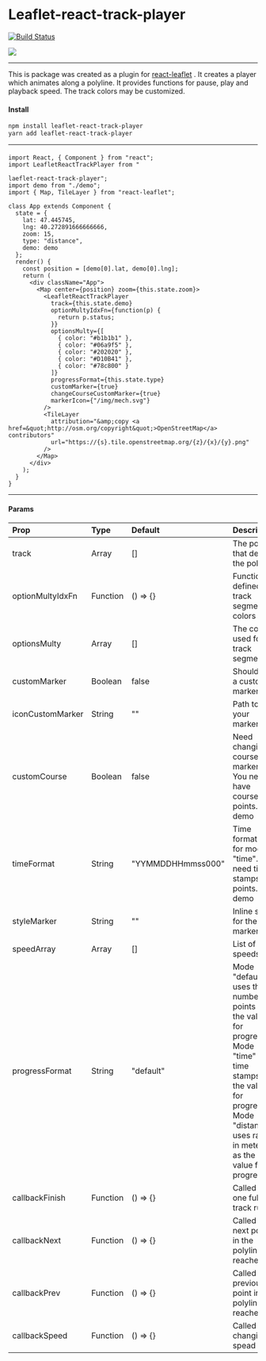 # Leaflet-react-track-player
[![Build Status](https://travis-ci.org/argonavt11/leaflet-react-track-player.svg?branch=master)](https://travis-ci.org/argonavt11/leaflet-react-track-player)

![](https://github.com/argonavt11/leaflet-react-track-player/blob/master/public/img/demo.gif?raw=true)

------------

This is package was created as a plugin for [react-leaflet](https://github.com/PaulLeCam/react-leaflet) . It creates a player which animates along a polyline. It provides functions for pause, play and playback speed. The track colors may be customized.

#### Install

```sh
npm install leaflet-react-track-player
yarn add leaflet-react-track-player
```

------------

#### 
    import React, { Component } from "react";
    import LeafletReactTrackPlayer from "
    
    laeflet-react-track-player";
    import demo from "./demo";
    import { Map, TileLayer } from "react-leaflet";
    
    class App extends Component {
      state = {
        lat: 47.445745,
        lng: 40.272891666666666,
        zoom: 15,
        type: "distance",
        demo: demo
      };
      render() {
        const position = [demo[0].lat, demo[0].lng];
        return (
          <div className="App">
            <Map center={position} zoom={this.state.zoom}>
              <LeafletReactTrackPlayer
                track={this.state.demo}
                optionMultyIdxFn={function(p) {
                  return p.status;
                }}
                optionsMulty={[
                  { color: "#b1b1b1" },
                  { color: "#06a9f5" },
                  { color: "#202020" },
                  { color: "#D10B41" },
                  { color: "#78c800" }
                ]}
                progressFormat={this.state.type}
                customMarker={true}
                changeCourseCustomMarker={true}
                markerIcon={"/img/mech.svg"}
              />
              <TileLayer
                attribution="&amp;copy <a href=&quot;http://osm.org/copyright&quot;>OpenStreetMap</a> contributors"
                url="https://{s}.tile.openstreetmap.org/{z}/{x}/{y}.png"
              />
            </Map>
          </div>
        );
      }
    }
    
------------

#### Params
    
| Prop | Type  | Default  | Description |
| :------------ | :------------ | :------------ | :------------ |
| track  | Array  | [] | The points that define the polyline  |
| optionMultyIdxFn  | Function  | () => {}  | Function to defined track segment colors  |
| optionsMulty  | Array  | []  | The colors used for track segments |
| customMarker  | Boolean  | false  | Should use a custom marker icon |
| iconCustomMarker  | String  | ""  | Path to your marker icon |
| customCourse | Boolean  | false | Need changing course of marker? You need have course in points. See demo |
| timeFormat | String  | "YYMMDDHHmmss000" | Time format is for mode "time". You need times stamps in points. See demo |
| styleMarker | String  | "" | Inline style for the marker |
| speedArray | Array  | [] | List of speeds  |
| progressFormat | String  | "default" | Mode "default" uses the number of points as the value for progress. Mode "time" uses time stamps as the value for progress. Mode "distance" uses range in meters as the value for progress |
| callbackFinish | Function  | () => {} | Called after one full track run  |
| callbackNext | Function  | () => {} | Called after next point in the polyline is reached  |
| callbackPrev | Function  | () => {} | Called after previous point in the polyline is reached   |
| callbackSpeed | Function  | () => {} | Called after changing spead  |
